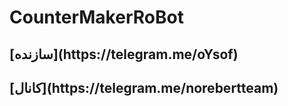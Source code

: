 # CounterMakerRoBot
<h2> [سازنده](https://telegram.me/oYsof)
<h2> [کانال](https://telegram.me/norebertteam)
